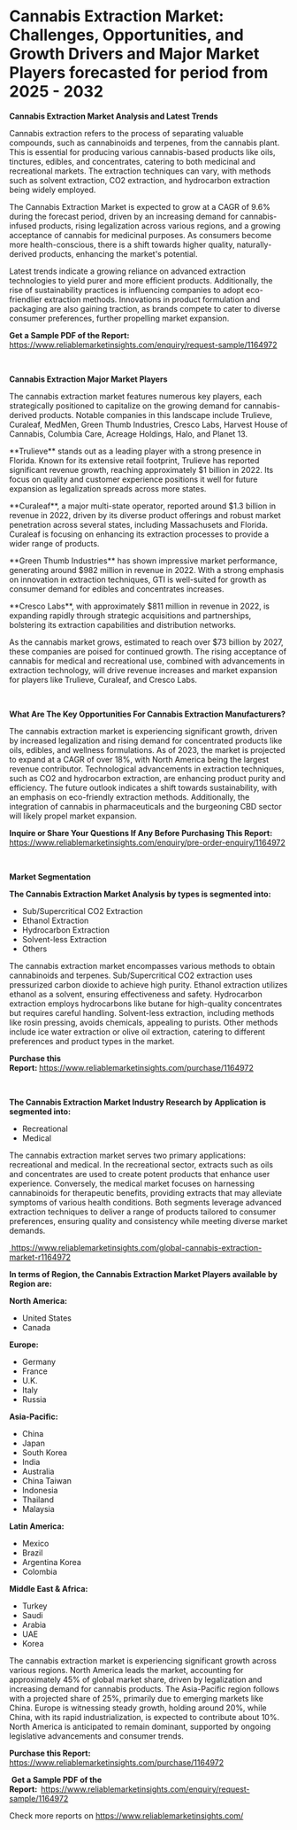 <p><h1>Cannabis Extraction Market: Challenges, Opportunities, and Growth Drivers and Major Market Players forecasted for period from 2025 - 2032</h1></p><p><strong>Cannabis Extraction Market Analysis and Latest Trends</strong></p>
<p><p>Cannabis extraction refers to the process of separating valuable compounds, such as cannabinoids and terpenes, from the cannabis plant. This is essential for producing various cannabis-based products like oils, tinctures, edibles, and concentrates, catering to both medicinal and recreational markets. The extraction techniques can vary, with methods such as solvent extraction, CO2 extraction, and hydrocarbon extraction being widely employed.</p><p>The Cannabis Extraction Market is expected to grow at a CAGR of 9.6% during the forecast period, driven by an increasing demand for cannabis-infused products, rising legalization across various regions, and a growing acceptance of cannabis for medicinal purposes. As consumers become more health-conscious, there is a shift towards higher quality, naturally-derived products, enhancing the market's potential. </p><p>Latest trends indicate a growing reliance on advanced extraction technologies to yield purer and more efficient products. Additionally, the rise of sustainability practices is influencing companies to adopt eco-friendlier extraction methods. Innovations in product formulation and packaging are also gaining traction, as brands compete to cater to diverse consumer preferences, further propelling market expansion.</p></p>
<p><strong>Get a Sample PDF of the Report:&nbsp;</strong> <a href="https://www.reliablemarketinsights.com/enquiry/request-sample/1164972?utm_campaign=3221&utm_medium=2&utm_source=Github&utm_content=ia&utm_term=24032025&utm_id=cannabis-extraction">https://www.reliablemarketinsights.com/enquiry/request-sample/1164972</a></p>
<p>&nbsp;</p>
<p><strong>Cannabis Extraction Major Market Players</strong></p>
<p><p>The cannabis extraction market features numerous key players, each strategically positioned to capitalize on the growing demand for cannabis-derived products. Notable companies in this landscape include Trulieve, Curaleaf, MedMen, Green Thumb Industries, Cresco Labs, Harvest House of Cannabis, Columbia Care, Acreage Holdings, Halo, and Planet 13.</p><p>**Trulieve** stands out as a leading player with a strong presence in Florida. Known for its extensive retail footprint, Trulieve has reported significant revenue growth, reaching approximately $1 billion in 2022. Its focus on quality and customer experience positions it well for future expansion as legalization spreads across more states.</p><p>**Curaleaf**, a major multi-state operator, reported around $1.3 billion in revenue in 2022, driven by its diverse product offerings and robust market penetration across several states, including Massachusets and Florida. Curaleaf is focusing on enhancing its extraction processes to provide a wider range of products.</p><p>**Green Thumb Industries** has shown impressive market performance, generating around $982 million in revenue in 2022. With a strong emphasis on innovation in extraction techniques, GTI is well-suited for growth as consumer demand for edibles and concentrates increases.</p><p>**Cresco Labs**, with approximately $811 million in revenue in 2022, is expanding rapidly through strategic acquisitions and partnerships, bolstering its extraction capabilities and distribution networks.</p><p>As the cannabis market grows, estimated to reach over $73 billion by 2027, these companies are poised for continued growth. The rising acceptance of cannabis for medical and recreational use, combined with advancements in extraction technology, will drive revenue increases and market expansion for players like Trulieve, Curaleaf, and Cresco Labs.</p></p>
<p>&nbsp;</p>
<p><strong>What Are The Key Opportunities For Cannabis Extraction Manufacturers?</strong></p>
<p><p>The cannabis extraction market is experiencing significant growth, driven by increased legalization and rising demand for concentrated products like oils, edibles, and wellness formulations. As of 2023, the market is projected to expand at a CAGR of over 18%, with North America being the largest revenue contributor. Technological advancements in extraction techniques, such as CO2 and hydrocarbon extraction, are enhancing product purity and efficiency. The future outlook indicates a shift towards sustainability, with an emphasis on eco-friendly extraction methods. Additionally, the integration of cannabis in pharmaceuticals and the burgeoning CBD sector will likely propel market expansion.</p></p>
<p><strong>Inquire or Share Your Questions If Any Before Purchasing This Report:</strong> <a href="https://www.reliablemarketinsights.com/enquiry/pre-order-enquiry/1164972?utm_campaign=3221&utm_medium=2&utm_source=Github&utm_content=ia&utm_term=24032025&utm_id=cannabis-extraction">https://www.reliablemarketinsights.com/enquiry/pre-order-enquiry/1164972</a></p>
<p>&nbsp;</p>
<p><strong>Market Segmentation</strong></p>
<p><strong>The Cannabis Extraction Market Analysis by types is segmented into:</strong></p>
<p><ul><li>Sub/Supercritical CO2 Extraction</li><li>Ethanol Extraction</li><li>Hydrocarbon Extraction</li><li>Solvent-less Extraction</li><li>Others</li></ul></p>
<p><p>The cannabis extraction market encompasses various methods to obtain cannabinoids and terpenes. Sub/Supercritical CO2 extraction uses pressurized carbon dioxide to achieve high purity. Ethanol extraction utilizes ethanol as a solvent, ensuring effectiveness and safety. Hydrocarbon extraction employs hydrocarbons like butane for high-quality concentrates but requires careful handling. Solvent-less extraction, including methods like rosin pressing, avoids chemicals, appealing to purists. Other methods include ice water extraction or olive oil extraction, catering to different preferences and product types in the market.</p></p>
<p><strong>Purchase this Report:&nbsp;</strong><a href="https://www.reliablemarketinsights.com/purchase/1164972?utm_campaign=3221&utm_medium=2&utm_source=Github&utm_content=ia&utm_term=24032025&utm_id=cannabis-extraction">https://www.reliablemarketinsights.com/purchase/1164972</a></p>
<p>&nbsp;</p>
<p><strong>The Cannabis Extraction Market Industry Research by Application is segmented into:</strong></p>
<p><ul><li>Recreational</li><li>Medical</li></ul></p>
<p><p>The cannabis extraction market serves two primary applications: recreational and medical. In the recreational sector, extracts such as oils and concentrates are used to create potent products that enhance user experience. Conversely, the medical market focuses on harnessing cannabinoids for therapeutic benefits, providing extracts that may alleviate symptoms of various health conditions. Both segments leverage advanced extraction techniques to deliver a range of products tailored to consumer preferences, ensuring quality and consistency while meeting diverse market demands.</p></p>
<p><a href="https://www.reliablemarketinsights.com/global-cannabis-extraction-market-r1164972?utm_campaign=3221&utm_medium=2&utm_source=Github&utm_content=ia&utm_term=24032025&utm_id=cannabis-extraction">&nbsp;https://www.reliablemarketinsights.com/global-cannabis-extraction-market-r1164972</a></p>
<p><strong>In terms of Region, the Cannabis Extraction Market Players available by Region are:</strong></p>
<p>
    <p> <strong> North America: </strong>
        <ul>
            <li>United States</li>
            <li>Canada</li>
        </ul>
        </p> 
    <p> <strong> Europe: </strong>
        <ul>
            <li>Germany</li>
            <li>France</li>
            <li>U.K.</li>
            <li>Italy</li>
            <li>Russia</li>
        </ul>
        </p> 
    <p> <strong> Asia-Pacific: </strong>
        <ul>
            <li>China</li>
            <li>Japan</li>
            <li>South Korea</li>
            <li>India</li>
            <li>Australia</li>
            <li>China Taiwan</li>
            <li>Indonesia</li>
            <li>Thailand</li>
            <li>Malaysia</li>
        </ul>
        </p> 
    <p> <strong> Latin America: </strong>
        <ul>
            <li>Mexico</li>
            <li>Brazil</li>
            <li>Argentina Korea</li>
            <li>Colombia</li>
        </ul>
        </p> 
    <p> <strong> Middle East & Africa: </strong>
        <ul>
            <li>Turkey</li>
            <li>Saudi</li>
            <li>Arabia</li>
            <li>UAE</li>
            <li>Korea</li>
        </ul>
    </p>
    </p>
<p><p>The cannabis extraction market is experiencing significant growth across various regions. North America leads the market, accounting for approximately 45% of global market share, driven by legalization and increasing demand for cannabis products. The Asia-Pacific region follows with a projected share of 25%, primarily due to emerging markets like China. Europe is witnessing steady growth, holding around 20%, while China, with its rapid industrialization, is expected to contribute about 10%. North America is anticipated to remain dominant, supported by ongoing legislative advancements and consumer trends.</p></p>
<p><strong>Purchase this Report: </strong><a href="https://www.reliablemarketinsights.com/purchase/1164972?utm_campaign=3221&utm_medium=2&utm_source=Github&utm_content=ia&utm_term=24032025&utm_id=cannabis-extraction">https://www.reliablemarketinsights.com/purchase/1164972</a></p>
<p>&nbsp;<strong>Get a Sample PDF of the Report:&nbsp;&nbsp;</strong><a href="https://www.reliablemarketinsights.com/enquiry/request-sample/1164972?utm_campaign=3221&utm_medium=2&utm_source=Github&utm_content=ia&utm_term=24032025&utm_id=cannabis-extraction">https://www.reliablemarketinsights.com/enquiry/request-sample/1164972</a></p>
<p><strong></strong></p>
<p>Check more reports on <a href="https://www.reliablemarketinsights.com/?utm_campaign=3221&utm_medium=2&utm_source=Github&utm_content=ia&utm_term=24032025&utm_id=cannabis-extraction">https://www.reliablemarketinsights.com/</a></p>